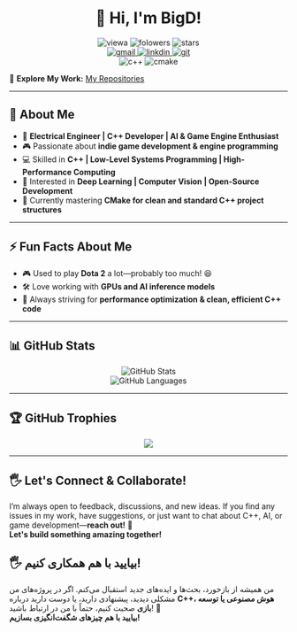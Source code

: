 <div align="center">
  <h1 align="center">👋 Hi, I'm BigD!</h1>
  <img src="https://komarev.com/ghpvc/?username=BigD-CPP&label=Profile+Views&color=blue&style=flat" alt="viewa" />
  <img src="https://img.shields.io/github/followers/BigD-CPP?style=social" alt="folowers" />
  <img src="https://img.shields.io/github/stars/BigD-CPP?affiliations=OWNER%2CCOLLABORATOR&style=social" alt="stars" />
</div>

<div align="center">
    <a href="mailto:danial.mirzaei.work@gmail.com">
      <img src="https://img.shields.io/badge/Gmail-red?style=flat&logo=gmail&logoColor=white" alt="gmail" />
    </a>
    <a href="https://linkedin.com/in/dany137718">
      <img src="https://img.shields.io/badge/LinkedIn-blue?style=flat&logo=linkedin&logoColor=white" alt="linkdin"  />
    </a>
    <a href="https://github.com/BigD-CPP">
      <img src="https://img.shields.io/badge/GitHub-black?style=flat&logo=github&logoColor=white" alt="git"  />
    </a>
</div>
<div align="center">
  <img src="https://img.shields.io/badge/C++-00599C?style=flat&logo=c%2B%2B&logoColor=white" alt="c++" />
  <img src="https://img.shields.io/badge/CMake-064F8C?style=flat&logo=cmake&logoColor=white" alt="cmake" />
</div>

🚀 **Explore My Work:** [My Repositories](https://github.com/BigD-CPP?tab=repositories)  

---
  
## 🎯 About Me  
- 🔧 **Electrical Engineer | C++ Developer | AI & Game Engine Enthusiast**  
- 🎮 Passionate about **indie game development & engine programming**  
- 💻 Skilled in **C++ | Low-Level Systems Programming | High-Performance Computing**  
- 📌 Interested in **Deep Learning | Computer Vision | Open-Source Development**  
- 🌱 Currently mastering **CMake for clean and standard C++ project structures**

---

## ⚡ Fun Facts About Me  
- 🎮 Used to play **Dota 2** a lot—probably too much! 😆  
- 🛠 Love working with **GPUs and AI inference models**  
- 🌟 Always striving for **performance optimization & clean, efficient C++ code**  

---

## 📊 GitHub Stats  
<div align="center">
  <img src="https://github-readme-stats.vercel.app/api?username=BigD-CPP&show_icons=true&theme=dracula&hide_border=true" alt="GitHub Stats" />
</div>

<div align="center">
  <img src="https://github-readme-stats.vercel.app/api/top-langs/?username=BigD-CPP&layout=compact" alt="GitHub Languages" />
</div>

---

## 🏆 GitHub Trophies  
<div align="center">
  <img src="https://github-profile-trophy.vercel.app/?username=BigD-CPP&theme=dracula&margin-w=15&no-bg=true&no-frame=true" />
</div>

---

## 🖐 Let's Connect & Collaborate!  
I’m always open to feedback, discussions, and new ideas. If you find any issues in my work, have suggestions, or just want to chat about C++, AI, or game development—**reach out!** 🚀  
**Let's build something amazing together!**  
## 🖐 بیایید با هم همکاری کنیم!  
من همیشه از بازخورد، بحث‌ها و ایده‌های جدید استقبال می‌کنم. اگر در پروژه‌های من مشکلی دیدید، پیشنهادی دارید، یا دوست دارید درباره **C++، هوش مصنوعی یا توسعه بازی** صحبت کنیم، حتماً با من در ارتباط باشید! 🚀  
**بیایید با هم چیزهای شگفت‌انگیزی بسازیم!**

